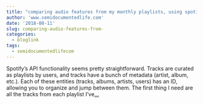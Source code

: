 ```yaml
---
title: "comparing audio features from my monthly playlists, using spotifyr"
author: 'www.semidocumentedlife.com'
date: '2018-08-11'
slug: comparing-audio-features-from-
categories:
  - bloglink
tags:
  - semidocumentedlifecom
---
```


Spotify’s API functionality seems pretty straightforward. Tracks are curated as playlists by users, and tracks have a bunch of metadata (artist, album, etc.). Each of these entities (tracks, albums, artists, users) has an ID, allowing you to organize and jump between them. The first thing I need are all the tracks from each playlist I’ve[... <i class="fas fa-external-link-alt"></i>](https://www.semidocumentedlife.com/post/monthly-audio-features-spotifyr/)

